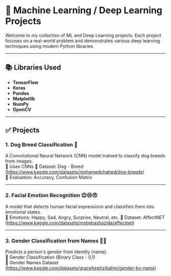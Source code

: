 # 🧠 Machine Learning / Deep Learning Projects

Welcome to my collection of ML and Deep Learning projects. Each project focuses on a real-world problem and demonstrates various deep learning techniques using modern Python libraries.

---

## 📚 Libraries Used

- **TensorFlow**
- **Keras**
- **Pandas**
- **Matplotlib**
- **NumPy**
- **OpenCV**

---

## ✅ Projects

### 1. **Dog Breed Classification** 🐶  
A Convolutional Neural Network (CNN) model trained to classify dog breeds from images.  
🔹 Uses CNNs
🔹 Dataset: Dog - Breed (https://www.kaggle.com/datasets/mohamedchahed/dog-breeds)  
🔹 Evaluation: Accuracy, Confusion Matrix  

---

### 2. **Facial Emotion Recognition** 😊😢😠  
A model that detects human facial expressions and classifies them into emotional states.  
🔹 Emotions: Happy, Sad, Angry, Surprise, Neutral, etc. 
🔹 Dataset: AffectNET  (https://www.kaggle.com/datasets/mstjebashazida/affectnet)

---

### 3. **Gender Classification from Names** 🧔👩  
Predicts a person's gender from identity (name).  
🔹 Gender Classification (Binary Class - 0,1)  
🔹 Gender Names Dataset (https://www.kaggle.com/datasets/gracehephzibahm/gender-by-name)
